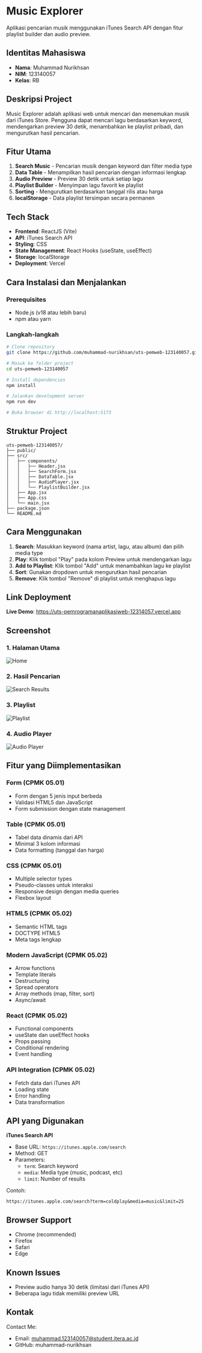# Music Explorer

Aplikasi pencarian musik menggunakan iTunes Search API dengan fitur playlist builder dan audio preview.

## Identitas Mahasiswa
- **Nama**: Muhammad Nurikhsan
- **NIM**: 123140057
- **Kelas**: RB

## Deskripsi Project
Music Explorer adalah aplikasi web untuk mencari dan menemukan musik dari iTunes Store. Pengguna dapat mencari lagu berdasarkan keyword, mendengarkan preview 30 detik, menambahkan ke playlist pribadi, dan mengurutkan hasil pencarian.

## Fitur Utama
1. **Search Music** - Pencarian musik dengan keyword dan filter media type
2. **Data Table** - Menampilkan hasil pencarian dengan informasi lengkap
3. **Audio Preview** - Preview 30 detik untuk setiap lagu
4. **Playlist Builder** - Menyimpan lagu favorit ke playlist
5. **Sorting** - Mengurutkan berdasarkan tanggal rilis atau harga
6. **localStorage** - Data playlist tersimpan secara permanen

## Tech Stack
- **Frontend**: ReactJS (Vite)
- **API**: iTunes Search API
- **Styling**: CSS
- **State Management**: React Hooks (useState, useEffect)
- **Storage**: localStorage
- **Deployment**: Vercel

## Cara Instalasi dan Menjalankan

### Prerequisites
- Node.js (v18 atau lebih baru)
- npm atau yarn

### Langkah-langkah
```bash
# Clone repository
git clone https://github.com/muhammad-nurikhsan/uts-pemweb-123140057.git

# Masuk ke folder project
cd uts-pemweb-123140057

# Install dependencies
npm install

# Jalankan development server
npm run dev

# Buka browser di http://localhost:5173
```

## Struktur Project
```
uts-pemweb-123140057/
├── public/
├── src/
│   ├── components/
│   │   ├── Header.jsx
│   │   ├── SearchForm.jsx
│   │   ├── DataTable.jsx
│   │   ├── AudioPlayer.jsx
│   │   └── PlaylistBuilder.jsx
│   ├── App.jsx
│   ├── App.css
│   └── main.jsx
├── package.json
└── README.md
```

## Cara Menggunakan

1. **Search**: Masukkan keyword (nama artist, lagu, atau album) dan pilih media type
2. **Play**: Klik tombol "Play" pada kolom Preview untuk mendengarkan lagu
3. **Add to Playlist**: Klik tombol "Add" untuk menambahkan lagu ke playlist
4. **Sort**: Gunakan dropdown untuk mengurutkan hasil pencarian
5. **Remove**: Klik tombol "Remove" di playlist untuk menghapus lagu

## Link Deployment
**Live Demo**: https://uts-pemrogramanaplikasiweb-12314057.vercel.app

## Screenshot

### 1. Halaman Utama
![Home](screenshots/home.png)

### 2. Hasil Pencarian
![Search Results](screenshots/search-results.png)

### 3. Playlist
![Playlist](screenshots/playlist.png)

### 4. Audio Player
![Audio Player](screenshots/audio-player.png)

## Fitur yang Diimplementasikan

### Form (CPMK 05.01)
- Form dengan 5 jenis input berbeda
- Validasi HTML5 dan JavaScript
- Form submission dengan state management

### Table (CPMK 05.01)
- Tabel data dinamis dari API
- Minimal 3 kolom informasi
- Data formatting (tanggal dan harga)

### CSS (CPMK 05.01)
- Multiple selector types
- Pseudo-classes untuk interaksi
- Responsive design dengan media queries
- Flexbox layout

### HTML5 (CPMK 05.02)
- Semantic HTML tags
- DOCTYPE HTML5
- Meta tags lengkap

### Modern JavaScript (CPMK 05.02)
- Arrow functions
- Template literals
- Destructuring
- Spread operators
- Array methods (map, filter, sort)
- Async/await

### React (CPMK 05.02)
- Functional components
- useState dan useEffect hooks
- Props passing
- Conditional rendering
- Event handling

### API Integration (CPMK 05.02)
- Fetch data dari iTunes API
- Loading state
- Error handling
- Data transformation

## API yang Digunakan

**iTunes Search API**
- Base URL: `https://itunes.apple.com/search`
- Method: GET
- Parameters:
  - `term`: Search keyword
  - `media`: Media type (music, podcast, etc)
  - `limit`: Number of results

Contoh:
```
https://itunes.apple.com/search?term=coldplay&media=music&limit=25
```

## Browser Support
- Chrome (recommended)
- Firefox
- Safari
- Edge

## Known Issues
- Preview audio hanya 30 detik (limitasi dari iTunes API)
- Beberapa lagu tidak memiliki preview URL

## Kontak
Contact Me:
- Email: muhammad.123140057@student.itera.ac.id
- GitHub: muhammad-nurikhsan
